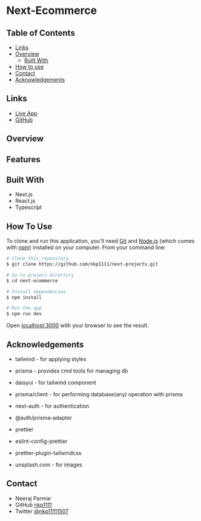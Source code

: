 # Next-Ecommerce

## Table of Contents

* [Links](#links)
* [Overview](#overview)
  * [Built With](#built-with)
* [How to use](#how-to-use)
* [Contact](#contact)
* [Acknowledgements](#acknowledgements)

## Links

* [Live App]()
* [GitHub](https://github.com/nkp1111/next-projects/tree/main/next-ecommerce)

## Overview

## Features

## Built With

* Next.js
* React.js
* Typescript

## How To Use

To clone and run this application, you'll need [Git](https://git-scm.com) and [Node.js](https://nodejs.org/en/download/) (which comes with [npm](http://npmjs.com)) installed on your computer. From your command line:

```bash
# Clone this repository
$ git clone https://github.com/nkp1111/next-projects.git

# Go to project directory
$ cd next-ecommerce

# Install dependencies
$ npm install

# Run the app
$ npm run dev

```

Open [localhost:3000](http://localhost:3000) with your browser to see the result.

## Acknowledgements

* tailwind - for applying styles
* prisma - provides cmd tools for managing db
* daisyui - for tailwind component
* prisma/client - for performing database(any) operation with prisma
* next-auth - for authentication
* @auth/prisma-adapter
* prettier
* eslint-config-prettier
* prettier-plugin-tailwindcss

* unsplash.com - for images

## Contact

* Neeraj Parmar
* GitHub [nkp1111](https://github.com/nkp1111)
* Twitter [@nkp11111507](https://twitter.com/@nkp11111507)
